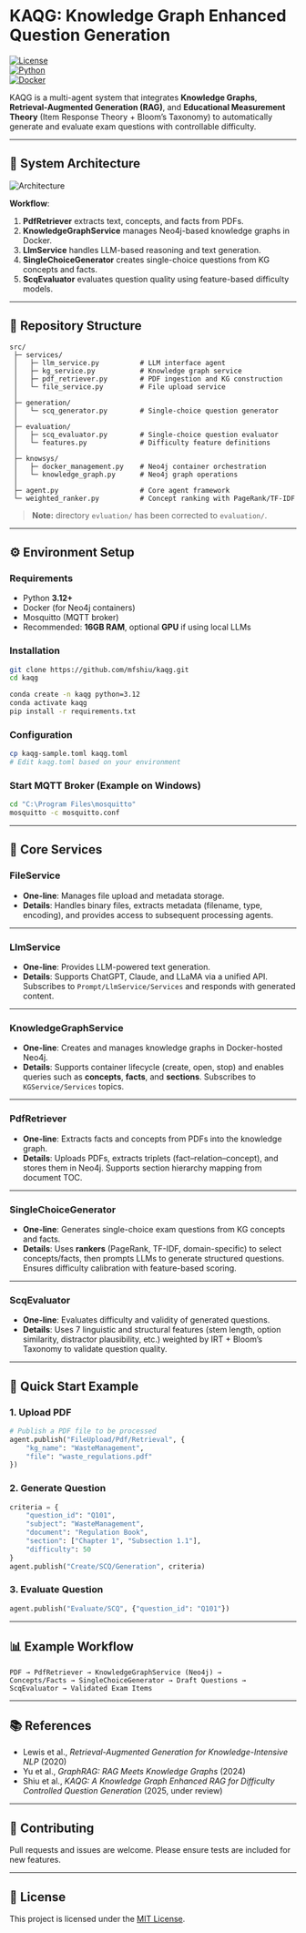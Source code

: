 # KAQG: Knowledge Graph Enhanced Question Generation

[![License](https://img.shields.io/badge/license-MIT-blue.svg)](LICENSE)  
[![Python](https://img.shields.io/badge/python-3.12+-blue.svg)](https://www.python.org/downloads/release/python-3120/)  
[![Docker](https://img.shields.io/badge/docker-ready-blue)](https://www.docker.com/)  

KAQG is a multi-agent system that integrates **Knowledge Graphs**, **Retrieval-Augmented Generation (RAG)**, and **Educational Measurement Theory** (Item Response Theory + Bloom’s Taxonomy) to automatically generate and evaluate exam questions with controllable difficulty.

---

## 📐 System Architecture

![Architecture](docs/architecture.png)

**Workflow**:
1. **PdfRetriever** extracts text, concepts, and facts from PDFs.
2. **KnowledgeGraphService** manages Neo4j-based knowledge graphs in Docker.
3. **LlmService** handles LLM-based reasoning and text generation.
4. **SingleChoiceGenerator** creates single-choice questions from KG concepts and facts.
5. **ScqEvaluator** evaluates question quality using feature-based difficulty models.

---

## 📂 Repository Structure

```
src/
 ├─ services/
 │   ├─ llm_service.py          # LLM interface agent
 │   ├─ kg_service.py           # Knowledge graph service
 │   ├─ pdf_retriever.py        # PDF ingestion and KG construction
 │   └─ file_service.py         # File upload service
 │
 ├─ generation/
 │   └─ scq_generator.py        # Single-choice question generator
 │
 ├─ evaluation/
 │   ├─ scq_evaluator.py        # Single-choice question evaluator
 │   └─ features.py             # Difficulty feature definitions
 │
 ├─ knowsys/
 │   ├─ docker_management.py    # Neo4j container orchestration
 │   └─ knowledge_graph.py      # Neo4j graph operations
 │
 ├─ agent.py                    # Core agent framework
 └─ weighted_ranker.py          # Concept ranking with PageRank/TF-IDF
```

> **Note:** directory `evluation/` has been corrected to `evaluation/`.

---

## ⚙️ Environment Setup

### Requirements
- Python **3.12+**
- Docker (for Neo4j containers)
- Mosquitto (MQTT broker)
- Recommended: **16GB RAM**, optional **GPU** if using local LLMs

### Installation

```bash
git clone https://github.com/mfshiu/kaqg.git
cd kaqg

conda create -n kaqg python=3.12
conda activate kaqg
pip install -r requirements.txt
```

### Configuration

```bash
cp kaqg-sample.toml kaqg.toml
# Edit kaqg.toml based on your environment
```

### Start MQTT Broker (Example on Windows)

```bash
cd "C:\Program Files\mosquitto"
mosquitto -c mosquitto.conf
```

---

## 🧩 Core Services

### **FileService**
- **One-line**: Manages file upload and metadata storage.  
- **Details**: Handles binary files, extracts metadata (filename, type, encoding), and provides access to subsequent processing agents.

---

### **LlmService**
- **One-line**: Provides LLM-powered text generation.  
- **Details**: Supports ChatGPT, Claude, and LLaMA via a unified API. Subscribes to `Prompt/LlmService/Services` and responds with generated content.

---

### **KnowledgeGraphService**
- **One-line**: Creates and manages knowledge graphs in Docker-hosted Neo4j.  
- **Details**: Supports container lifecycle (create, open, stop) and enables queries such as **concepts**, **facts**, and **sections**. Subscribes to `KGService/Services` topics.

---

### **PdfRetriever**
- **One-line**: Extracts facts and concepts from PDFs into the knowledge graph.  
- **Details**: Uploads PDFs, extracts triplets (fact–relation–concept), and stores them in Neo4j. Supports section hierarchy mapping from document TOC.

---

### **SingleChoiceGenerator**
- **One-line**: Generates single-choice exam questions from KG concepts and facts.  
- **Details**: Uses **rankers** (PageRank, TF-IDF, domain-specific) to select concepts/facts, then prompts LLMs to generate structured questions. Ensures difficulty calibration with feature-based scoring.

---

### **ScqEvaluator**
- **One-line**: Evaluates difficulty and validity of generated questions.  
- **Details**: Uses 7 linguistic and structural features (stem length, option similarity, distractor plausibility, etc.) weighted by IRT + Bloom’s Taxonomy to validate question quality.

---

## 🚀 Quick Start Example

### 1. Upload PDF
```python
# Publish a PDF file to be processed
agent.publish("FileUpload/Pdf/Retrieval", {
    "kg_name": "WasteManagement",
    "file": "waste_regulations.pdf"
})
```

### 2. Generate Question
```python
criteria = {
    "question_id": "Q101",
    "subject": "WasteManagement",
    "document": "Regulation Book",
    "section": ["Chapter 1", "Subsection 1.1"],
    "difficulty": 50
}
agent.publish("Create/SCQ/Generation", criteria)
```

### 3. Evaluate Question
```python
agent.publish("Evaluate/SCQ", {"question_id": "Q101"})
```

---

## 📊 Example Workflow

```
PDF → PdfRetriever → KnowledgeGraphService (Neo4j) → 
Concepts/Facts → SingleChoiceGenerator → Draft Questions →
ScqEvaluator → Validated Exam Items
```

---

## 📚 References

- Lewis et al., *Retrieval-Augmented Generation for Knowledge-Intensive NLP* (2020)  
- Yu et al., *GraphRAG: RAG Meets Knowledge Graphs* (2024)  
- Shiu et al., *KAQG: A Knowledge Graph Enhanced RAG for Difficulty Controlled Question Generation* (2025, under review)

---

## 🤝 Contributing
Pull requests and issues are welcome. Please ensure tests are included for new features.

---

## 📄 License
This project is licensed under the [MIT License](LICENSE).

